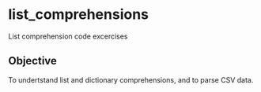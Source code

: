 # list_comprehensions
List comprehension code excercises
## Objective
To undertstand list and dictionary comprehensions, and to parse CSV data.  
